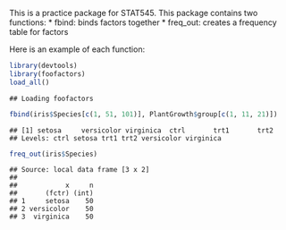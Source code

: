 This is a practice package for STAT545. This package contains two functions: \* fbind: binds factors together \* freq\_out: creates a frequency table for factors

Here is an example of each function:

``` r
library(devtools)
library(foofactors)
load_all()
```

    ## Loading foofactors

``` r
fbind(iris$Species[c(1, 51, 101)], PlantGrowth$group[c(1, 11, 21)])
```

    ## [1] setosa     versicolor virginica  ctrl       trt1       trt2      
    ## Levels: ctrl setosa trt1 trt2 versicolor virginica

``` r
freq_out(iris$Species)
```

    ## Source: local data frame [3 x 2]
    ## 
    ##            x     n
    ##       (fctr) (int)
    ## 1     setosa    50
    ## 2 versicolor    50
    ## 3  virginica    50
